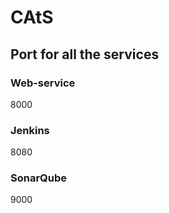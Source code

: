# CAtS

## Port for all the services

### Web-service 
  8000

### Jenkins 
  8080

### SonarQube 
  9000
  



